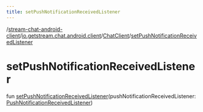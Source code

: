 ```yaml
---
title: setPushNotificationReceivedListener
---
```

/[stream-chat-android-client](../../index.md)/[io.getstream.chat.android.client](../index.md)/[ChatClient](index.md)/[setPushNotificationReceivedListener](setPushNotificationReceivedListener.md)  
  
  
  
# setPushNotificationReceivedListener  
fun [setPushNotificationReceivedListener](setPushNotificationReceivedListener.md)(pushNotificationReceivedListener: [PushNotificationReceivedListener](../../io.getstream.chat.android.client.notifications/PushNotificationReceivedListener/index.md))
